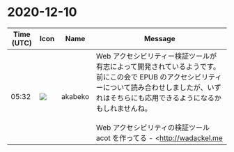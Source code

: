 # 2020-12-10

|Time (UTC)|Icon|Name|Message|
|---|---|---|---|
|05:32|![](https://avatars.slack-edge.com/2019-05-15/638093501942_087e2fbb499f3940fa9f_72.png)|akabeko|Web アクセシビリティー検証ツールが有志によって開発されているようです。前にこの会で EPUB のアクセシビリティーについて読み合わせしましたが、いずれはそちらにも応用できるようになるかもしれませんね。<br><br>Web アクセシビリティの検証ツール acot を作ってる - <http://wadackel.me|wadackel.me><br><https://blog.wadackel.me/2020/acot/><br>acot-a11y/acot: More accessible web, all over the world.<br><https://github.com/acot-a11y/acot><br><blockquote>More accessible web, all over the world.</blockquote><br><blockquote>はじめに タイトルにもある通り、最近 Web アクセシビリティ (以下アクセシビリティ) の検証ツールを作っています。この記事では作るにあたったモチベーションや、現時点での機能、今後の展望についてまとめます。 モチベーション アクセシビリティを評価しようとすると Lighthouse にも付随する axe…</blockquote>|
